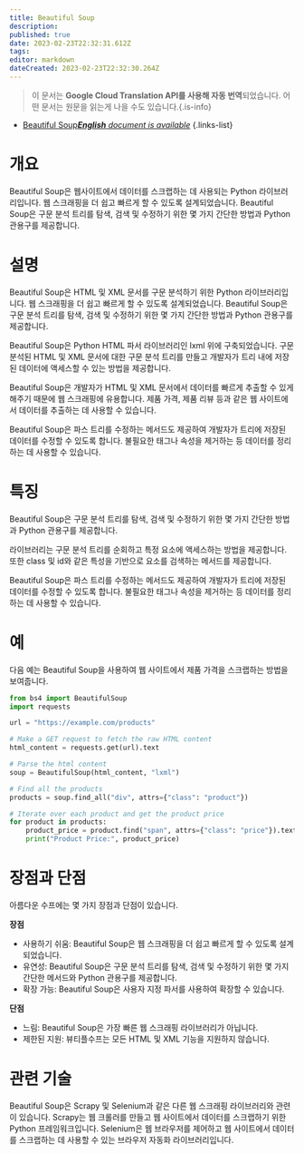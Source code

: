 ```yaml
---
title: Beautiful Soup
description: 
published: true
date: 2023-02-23T22:32:31.612Z
tags: 
editor: markdown
dateCreated: 2023-02-23T22:32:30.264Z
---
```


> 이 문서는 **Google Cloud Translation API를 사용해 자동 번역**되었습니다.
어떤 문서는 원문을 읽는게 나을 수도 있습니다.{.is-info}



- [Beautiful Soup***English** document is available*](/en/Knowledge-base/Dictionary/beautiful-soup)
{.links-list}


# 개요
Beautiful Soup은 웹사이트에서 데이터를 스크랩하는 데 사용되는 Python 라이브러리입니다. 웹 스크래핑을 더 쉽고 빠르게 할 수 있도록 설계되었습니다. Beautiful Soup은 구문 분석 트리를 탐색, 검색 및 수정하기 위한 몇 가지 간단한 방법과 Python 관용구를 제공합니다.

# 설명
Beautiful Soup은 HTML 및 XML 문서를 구문 분석하기 위한 Python 라이브러리입니다. 웹 스크래핑을 더 쉽고 빠르게 할 수 있도록 설계되었습니다. Beautiful Soup은 구문 분석 트리를 탐색, 검색 및 수정하기 위한 몇 가지 간단한 방법과 Python 관용구를 제공합니다.

Beautiful Soup은 Python HTML 파서 라이브러리인 lxml 위에 구축되었습니다. 구문 분석된 HTML 및 XML 문서에 대한 구문 분석 트리를 만들고 개발자가 트리 내에 저장된 데이터에 액세스할 수 있는 방법을 제공합니다.

Beautiful Soup은 개발자가 HTML 및 XML 문서에서 데이터를 빠르게 추출할 수 있게 해주기 때문에 웹 스크래핑에 유용합니다. 제품 가격, 제품 리뷰 등과 같은 웹 사이트에서 데이터를 추출하는 데 사용할 수 있습니다.

Beautiful Soup은 파스 트리를 수정하는 메서드도 제공하여 개발자가 트리에 저장된 데이터를 수정할 수 있도록 합니다. 불필요한 태그나 속성을 제거하는 등 데이터를 정리하는 데 사용할 수 있습니다.

# 특징
Beautiful Soup은 구문 분석 트리를 탐색, 검색 및 수정하기 위한 몇 가지 간단한 방법과 Python 관용구를 제공합니다.

라이브러리는 구문 분석 트리를 순회하고 특정 요소에 액세스하는 방법을 제공합니다. 또한 class 및 id와 같은 특성을 기반으로 요소를 검색하는 메서드를 제공합니다.

Beautiful Soup은 파스 트리를 수정하는 메서드도 제공하여 개발자가 트리에 저장된 데이터를 수정할 수 있도록 합니다. 불필요한 태그나 속성을 제거하는 등 데이터를 정리하는 데 사용할 수 있습니다.

# 예
다음 예는 Beautiful Soup을 사용하여 웹 사이트에서 제품 가격을 스크랩하는 방법을 보여줍니다.

```python
from bs4 import BeautifulSoup
import requests

url = "https://example.com/products"

# Make a GET request to fetch the raw HTML content
html_content = requests.get(url).text

# Parse the html content
soup = BeautifulSoup(html_content, "lxml")

# Find all the products
products = soup.find_all("div", attrs={"class": "product"})

# Iterate over each product and get the product price
for product in products:
    product_price = product.find("span", attrs={"class": "price"}).text
    print("Product Price:", product_price)
```

# 장점과 단점
아름다운 수프에는 몇 가지 장점과 단점이 있습니다.

**장점**

- 사용하기 쉬움: Beautiful Soup은 웹 스크래핑을 더 쉽고 빠르게 할 수 있도록 설계되었습니다.
- 유연성: Beautiful Soup은 구문 분석 트리를 탐색, 검색 및 수정하기 위한 몇 가지 간단한 메서드와 Python 관용구를 제공합니다.
- 확장 가능: Beautiful Soup은 사용자 지정 파서를 사용하여 확장할 수 있습니다.

**단점**
- 느림: Beautiful Soup은 가장 빠른 웹 스크래핑 라이브러리가 아닙니다.
- 제한된 지원: 뷰티플수프는 모든 HTML 및 XML 기능을 지원하지 않습니다.

# 관련 기술
Beautiful Soup은 Scrapy 및 Selenium과 같은 다른 웹 스크래핑 라이브러리와 관련이 있습니다. Scrapy는 웹 크롤러를 만들고 웹 사이트에서 데이터를 스크랩하기 위한 Python 프레임워크입니다. Selenium은 웹 브라우저를 제어하고 웹 사이트에서 데이터를 스크랩하는 데 사용할 수 있는 브라우저 자동화 라이브러리입니다.